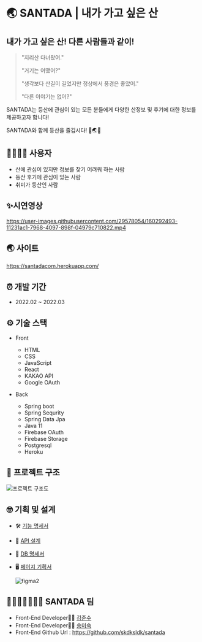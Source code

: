 # 🌏 SANTADA | 내가 가고 싶은 산

## 내가 가고 싶은 산! 다른 사람들과 같이!

> "지리산 다녀왔어."
>
> "거기는 어땠어?"
>
> "생각보다 산길이 길었지만 정상에서 풍경은 좋았어."
>
> "다른 이야기는 없어?"

SANTADA는 등산에 관심이 있는 모든 분들에게 다양한 산정보 및 후기에 대한 정보를 제공하고자 합니다!

SANTADA와 함께 등산을 즐깁시다! 🙌🌏💪

## 👨‍👩‍👧‍👦 사용자

- 산에 관심이 있지만 정보를 찾기 어려워 하는 사람
- 등산 후기에 관심이 있는 사람
- 취미가 등산인 사람

## ✨시연영상




https://user-images.githubusercontent.com/29578054/160292493-11231ac1-7968-4097-898f-04979c710822.mp4




## 🌏 사이트

<https://santadacom.herokuapp.com/>


## ⏰ 개발 기간

- 2022.02 ~ 2022.03

## ⚙️ 기술 스택

- Front

  - HTML
  - CSS
  - JavaScript
  - React
  - KAKAO API
  - Google OAuth

- Back

  - Spring boot
  - Spring Sequrity
  - Spring Data Jpa
  - Java 11
  - Firebase OAuth
  - Firebase Storage
  - Postgresql
  - Heroku

## 👩‍ 프로젝트 구조
![프로젝트 구조도](https://user-images.githubusercontent.com/67427856/143246534-b41ff20c-5f95-4dbb-93dd-adfc1c4b36a9.png)

## 🤓 기획 및 설계

- 🛠 [기능 명세서](https://chartreuse-saltopus-d7d.notion.site/4ca1f6752af14c0cacac490f0c462bac)

- 📑 [API 설계](https://chartreuse-saltopus-d7d.notion.site/API-ed28a23d43e84f91bbebb1bcf8ad3f2d)

- 💾 [DB 명세서](https://chartreuse-saltopus-d7d.notion.site/DB-940af7144ce2452cab28e2474527a64f)

- 🖥 [페이지 기획서](https://www.figma.com/file/anF0l6sOKk9QE7FnKKPHAE/Ant-Design-Open-Source-(Community)?node-id=133949%3A182043)

  ![figma2](https://user-images.githubusercontent.com/29578054/159726414-c4cbaa84-b5ae-4d32-b6ee-eda2a2dd9f76.jpg)

## 👩🏻‍🤝‍👩🏻👩‍💻 SANTADA 팀

- Front-End Developer👩‍💻 [김준수](https://github.com/skdksldk)
- Front-End Developer👩‍💻 [송미숙](https://github.com/songmi134)
- Front-End Github Url : https://github.com/skdksldk/santada
